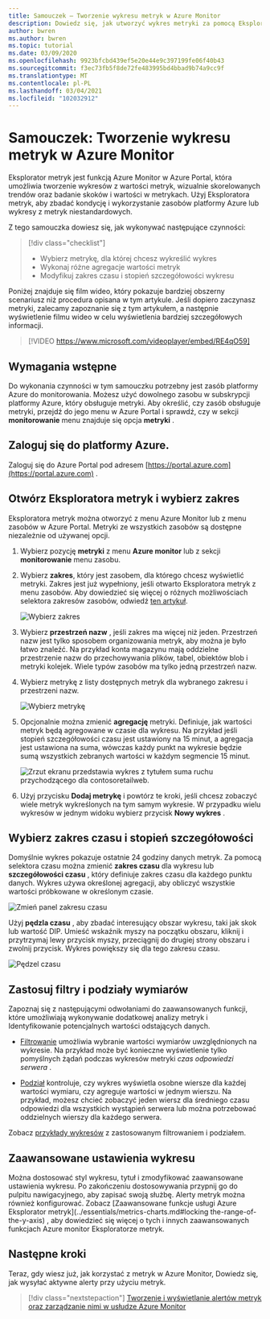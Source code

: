 ```yaml
---
title: Samouczek — Tworzenie wykresu metryk w Azure Monitor
description: Dowiedz się, jak utworzyć wykres metryki za pomocą Eksploratora metryk platformy Azure.
author: bwren
ms.author: bwren
ms.topic: tutorial
ms.date: 03/09/2020
ms.openlocfilehash: 9923bfcbd439ef5e20e44e9c397199fe06f40b43
ms.sourcegitcommit: f3ec73fb5f8de72fe483995bd4bbad9b74a9cc9f
ms.translationtype: MT
ms.contentlocale: pl-PL
ms.lasthandoff: 03/04/2021
ms.locfileid: "102032912"
---
```

# <a name="tutorial-create-a-metrics-chart-in-azure-monitor"></a>Samouczek: Tworzenie wykresu metryk w Azure Monitor
Eksplorator metryk jest funkcją Azure Monitor w Azure Portal, która umożliwia tworzenie wykresów z wartości metryk, wizualnie skorelowanych trendów oraz badanie skoków i wartości w metrykach. Użyj Eksploratora metryk, aby zbadać kondycję i wykorzystanie zasobów platformy Azure lub wykresy z metryk niestandardowych. 

Z tego samouczka dowiesz się, jak wykonywać następujące czynności:

> [!div class="checklist"]
> * Wybierz metrykę, dla której chcesz wykreślić wykres
> * Wykonaj różne agregacje wartości metryk
> * Modyfikuj zakres czasu i stopień szczegółowości wykresu

Poniżej znajduje się film wideo, który pokazuje bardziej obszerny scenariusz niż procedura opisana w tym artykule. Jeśli dopiero zaczynasz metryki, zalecamy zapoznanie się z tym artykułem, a następnie wyświetlenie filmu wideo w celu wyświetlenia bardziej szczegółowych informacji. 

> [!VIDEO https://www.microsoft.com/videoplayer/embed/RE4qO59]

## <a name="prerequisites"></a>Wymagania wstępne

Do wykonania czynności w tym samouczku potrzebny jest zasób platformy Azure do monitorowania. Możesz użyć dowolnego zasobu w subskrypcji platformy Azure, który obsługuje metryki. Aby określić, czy zasób obsługuje metryki, przejdź do jego menu w Azure Portal i sprawdź, czy w sekcji **monitorowanie** menu znajduje się opcja **metryki** .


## <a name="log-in-to-azure"></a>Zaloguj się do platformy Azure.
Zaloguj się do Azure Portal pod adresem [https://portal.azure.com](https://portal.azure.com) .

## <a name="open-metrics-explorer-and-select-a-scope"></a>Otwórz Eksploratora metryk i wybierz zakres
Eksploratora metryk można otworzyć z menu Azure Monitor lub z menu zasobów w Azure Portal. Metryki ze wszystkich zasobów są dostępne niezależnie od używanej opcji. 

1. Wybierz pozycję **metryki** z menu **Azure monitor** lub z sekcji **monitorowanie** menu zasobu.

1. Wybierz **zakres**, który jest zasobem, dla którego chcesz wyświetlić metryki. Zakres jest już wypełniony, jeśli otwarto Eksploratora metryk z menu zasobów. Aby dowiedzieć się więcej o różnych możliwościach selektora zakresów zasobów, odwiedź [ten artykuł](../essentials/metrics-charts.md#resource-scope-picker).

    ![Wybierz zakres](media/tutorial-metrics-explorer/scope-picker.png)

2. Wybierz **przestrzeń nazw** , jeśli zakres ma więcej niż jeden. Przestrzeń nazw jest tylko sposobem organizowania metryk, aby można je było łatwo znaleźć. Na przykład konta magazynu mają oddzielne przestrzenie nazw do przechowywania plików, tabel, obiektów blob i metryki kolejek. Wiele typów zasobów ma tylko jedną przestrzeń nazw.

3. Wybierz metrykę z listy dostępnych metryk dla wybranego zakresu i przestrzeni nazw.

    ![Wybierz metrykę](media/tutorial-metrics-explorer/metric-picker.png)

4. Opcjonalnie można zmienić **agregację** metryki. Definiuje, jak wartości metryk będą agregowane w czasie dla wykresu. Na przykład jeśli stopień szczegółowości czasu jest ustawiony na 15 minut, a agregacja jest ustawiona na suma, wówczas każdy punkt na wykresie będzie sumą wszystkich zebranych wartości w każdym segmencie 15 minut.

    ![Zrzut ekranu przedstawia wykres z tytułem suma ruchu przychodzącego dla contosoretailweb.](media/tutorial-metrics-explorer/chart.png)

5. Użyj przycisku **Dodaj metrykę** i powtórz te kroki, jeśli chcesz zobaczyć wiele metryk wykreślonych na tym samym wykresie. W przypadku wielu wykresów w jednym widoku wybierz przycisk **Nowy wykres** .

## <a name="select-a-time-range-and-granularity"></a>Wybierz zakres czasu i stopień szczegółowości

Domyślnie wykres pokazuje ostatnie 24 godziny danych metryk. Za pomocą selektora czasu można zmienić **zakres czasu** dla wykresu lub **szczegółowości czasu** , który definiuje zakres czasu dla każdego punktu danych. Wykres używa określonej agregacji, aby obliczyć wszystkie wartości próbkowane w określonym czasie.

![Zmień panel zakresu czasu](media/tutorial-metrics-explorer/time-picker.png)


Użyj **pędzla czasu** , aby zbadać interesujący obszar wykresu, taki jak skok lub wartość DIP. Umieść wskaźnik myszy na początku obszaru, kliknij i przytrzymaj lewy przycisk myszy, przeciągnij do drugiej strony obszaru i zwolnij przycisk. Wykres powiększy się dla tego zakresu czasu. 

![Pędzel czasu](media/tutorial-metrics-explorer/time-brush.png)

## <a name="apply-dimension-filters-and-splitting"></a>Zastosuj filtry i podziały wymiarów
Zapoznaj się z następującymi odwołaniami do zaawansowanych funkcji, które umożliwiają wykonywanie dodatkowej analizy metryk i Identyfikowanie potencjalnych wartości odstających danych.

- [Filtrowanie](../essentials/metrics-charts.md#filters) umożliwia wybranie wartości wymiarów uwzględnionych na wykresie. Na przykład może być konieczne wyświetlenie tylko pomyślnych żądań podczas wykresów metryki *czas odpowiedzi serwera* . 

- [Podział](../essentials/metrics-charts.md#apply-splitting) kontroluje, czy wykres wyświetla osobne wiersze dla każdej wartości wymiaru, czy agreguje wartości w jednym wierszu. Na przykład, możesz chcieć zobaczyć jeden wiersz dla średniego czasu odpowiedzi dla wszystkich wystąpień serwera lub można potrzebować oddzielnych wierszy dla każdego serwera. 

Zobacz [przykłady wykresów](../essentials/metric-chart-samples.md) z zastosowanym filtrowaniem i podziałem.

## <a name="advanced-chart-settings"></a>Zaawansowane ustawienia wykresu

Można dostosować styl wykresu, tytuł i zmodyfikować zaawansowane ustawienia wykresu. Po zakończeniu dostosowywania przypnij go do pulpitu nawigacyjnego, aby zapisać swoją służbę. Alerty metryk można również konfigurować. Zobacz [Zaawansowane funkcje usługi Azure Eksplorator metryk](../essentials/metrics-charts.md#locking the-range-of-the-y-axis) , aby dowiedzieć się więcej o tych i innych zaawansowanych funkcjach Azure monitor Eksploratorze metryk.


## <a name="next-steps"></a>Następne kroki
Teraz, gdy wiesz już, jak korzystać z metryk w Azure Monitor, Dowiedz się, jak wysyłać aktywne alerty przy użyciu metryk.

> [!div class="nextstepaction"]
> [Tworzenie i wyświetlanie alertów metryk oraz zarządzanie nimi w usłudze Azure Monitor](../essentials/metrics-charts.md#alert-rules)

